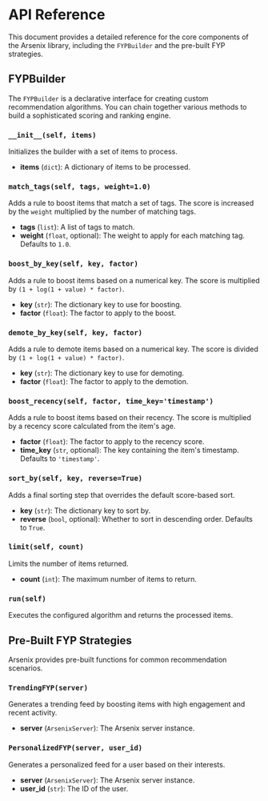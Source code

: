 # API Reference

This document provides a detailed reference for the core components of the Arsenix library, including the `FYPBuilder` and the pre-built FYP strategies.

## FYPBuilder

The `FYPBuilder` is a declarative interface for creating custom recommendation algorithms. You can chain together various methods to build a sophisticated scoring and ranking engine.

### `__init__(self, items)`
Initializes the builder with a set of items to process.

- **items** (`dict`): A dictionary of items to be processed.

### `match_tags(self, tags, weight=1.0)`
Adds a rule to boost items that match a set of tags. The score is increased by the `weight` multiplied by the number of matching tags.

- **tags** (`list`): A list of tags to match.
- **weight** (`float`, optional): The weight to apply for each matching tag. Defaults to `1.0`.

### `boost_by_key(self, key, factor)`
Adds a rule to boost items based on a numerical key. The score is multiplied by `(1 + log(1 + value) * factor)`.

- **key** (`str`): The dictionary key to use for boosting.
- **factor** (`float`): The factor to apply to the boost.

### `demote_by_key(self, key, factor)`
Adds a rule to demote items based on a numerical key. The score is divided by `(1 + log(1 + value) * factor)`.

- **key** (`str`): The dictionary key to use for demoting.
- **factor** (`float`): The factor to apply to the demotion.

### `boost_recency(self, factor, time_key='timestamp')`
Adds a rule to boost items based on their recency. The score is multiplied by a recency score calculated from the item's age.

- **factor** (`float`): The factor to apply to the recency score.
- **time_key** (`str`, optional): The key containing the item's timestamp. Defaults to `'timestamp'`.

### `sort_by(self, key, reverse=True)`
Adds a final sorting step that overrides the default score-based sort.

- **key** (`str`): The dictionary key to sort by.
- **reverse** (`bool`, optional): Whether to sort in descending order. Defaults to `True`.

### `limit(self, count)`
Limits the number of items returned.

- **count** (`int`): The maximum number of items to return.

### `run(self)`
Executes the configured algorithm and returns the processed items.

## Pre-Built FYP Strategies

Arsenix provides pre-built functions for common recommendation scenarios.

### `TrendingFYP(server)`
Generates a trending feed by boosting items with high engagement and recent activity.

- **server** (`ArsenixServer`): The Arsenix server instance.

### `PersonalizedFYP(server, user_id)`
Generates a personalized feed for a user based on their interests.

- **server** (`ArsenixServer`): The Arsenix server instance.
- **user_id** (`str`): The ID of the user.

